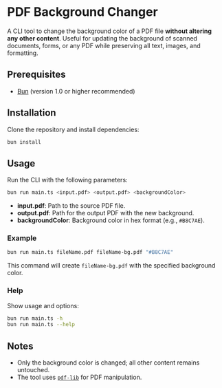 # PDF Background Changer

A CLI tool to change the background color of a PDF file **without altering any other content**. Useful for updating the background of scanned documents, forms, or any PDF while preserving all text, images, and formatting.

## Prerequisites

- [Bun](https://bun.sh/) (version 1.0 or higher recommended)

## Installation

Clone the repository and install dependencies:

```sh
bun install
```

## Usage

Run the CLI with the following parameters:

```sh
bun run main.ts <input.pdf> <output.pdf> <backgroundColor>
```

- **input.pdf**: Path to the source PDF file.
- **output.pdf**: Path for the output PDF with the new background.
- **backgroundColor**: Background color in hex format (e.g., `#B8C7AE`).

### Example

```sh
bun run main.ts fileName.pdf fileName-bg.pdf "#B8C7AE"
```

This command will create `fileName-bg.pdf` with the specified background color.

### Help

Show usage and options:

```sh
bun run main.ts -h
bun run main.ts --help
```

## Notes

- Only the background color is changed; all other content remains untouched.
- The tool uses [`pdf-lib`](https://pdf-lib.js.org/) for PDF manipulation.
